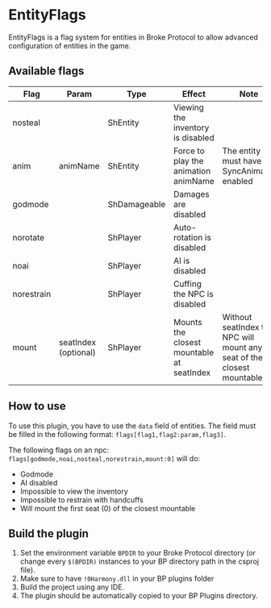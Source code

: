 # EntityFlags
EntityFlags is a flag system for entities in Broke Protocol to allow advanced configuration of entities in the game.

## Available flags
| Flag | Param | Type | Effect | Note |
| ---- | ----- | ---- | ------ | ---- |
| nosteal | | ShEntity | Viewing the inventory is disabled | |
| anim | animName | ShEntity | Force to play the animation animName | The entity must have SyncAnimator enabled |
| godmode | | ShDamageable | Damages are disabled | |
| norotate | | ShPlayer | Auto-rotation is disabled | |
| noai | | ShPlayer | AI is disabled | |
| norestrain | | ShPlayer | Cuffing the NPC is disabled | |
| mount | seatIndex (optional) | ShPlayer | Mounts the closest mountable at seatIndex | Without seatIndex the NPC will mount any seat of the closest mountable |

## How to use
To use this plugin, you have to use the `data` field of entities. The field must be filled in the following format: `flags[flag1,flag2:param,flag3]`.

The following flags on an npc: `flags[godmode,noai,nosteal,norestrain,mount:0]` will do:
* Godmode
* AI disabled
* Impossible to view the inventory
* Impossible to restrain with handcuffs
* Will mount the first seat (0) of the closest mountable

## Build the plugin
1. Set the environment variable `BPDIR` to your Broke Protocol directory (or change every `$(BPDIR)` instances to your BP directory path in the csproj file).
2. Make sure to have `!0Harmony.dll` in your BP plugins folder
3. Build the project using any IDE.
4. The plugin should be automatically copied to your BP Plugins directory.
